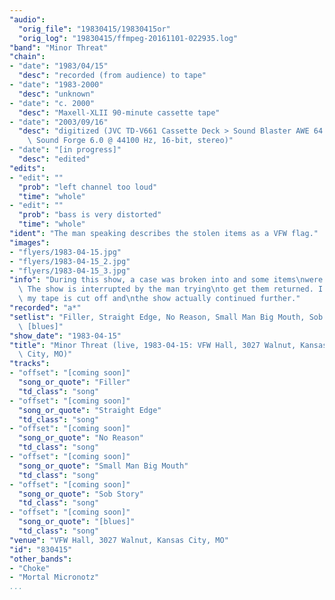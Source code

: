 ```yaml
---
"audio":
  "orig_file": "19830415/19830415or"
  "orig_log": "19830415/ffmpeg-20161101-022935.log"
"band": "Minor Threat"
"chain":
- "date": "1983/04/15"
  "desc": "recorded (from audience) to tape"
- "date": "1983-2000"
  "desc": "unknown"
- "date": "c. 2000"
  "desc": "Maxell-XLII 90-minute cassette tape"
- "date": "2003/09/16"
  "desc": "digitized (JVC TD-V661 Cassette Deck > Sound Blaster AWE 64 >\
    \ Sound Forge 6.0 @ 44100 Hz, 16-bit, stereo)"
- "date": "[in progress]"
  "desc": "edited"
"edits":
- "edit": ""
  "prob": "left channel too loud"
  "time": "whole"
- "edit": ""
  "prob": "bass is very distorted"
  "time": "whole"
"ident": "The man speaking describes the stolen items as a VFW flag."
"images":
- "flyers/1983-04-15.jpg"
- "flyers/1983-04-15_2.jpg"
- "flyers/1983-04-15_3.jpg"
"info": "During this show, a case was broken into and some items\nwere stolen.\
  \ The show is interrupted by the man trying\nto get them returned. I believe\
  \ my tape is cut off and\nthe show actually continued further."
"recorded": "a*"
"setlist": "Filler, Straight Edge, No Reason, Small Man Big Mouth, Sob Story,\
  \ [blues]"
"show_date": "1983-04-15"
"title": "Minor Threat (live, 1983-04-15: VFW Hall, 3027 Walnut, Kansas\
  \ City, MO)"
"tracks":
- "offset": "[coming soon]"
  "song_or_quote": "Filler"
  "td_class": "song"
- "offset": "[coming soon]"
  "song_or_quote": "Straight Edge"
  "td_class": "song"
- "offset": "[coming soon]"
  "song_or_quote": "No Reason"
  "td_class": "song"
- "offset": "[coming soon]"
  "song_or_quote": "Small Man Big Mouth"
  "td_class": "song"
- "offset": "[coming soon]"
  "song_or_quote": "Sob Story"
  "td_class": "song"
- "offset": "[coming soon]"
  "song_or_quote": "[blues]"
  "td_class": "song"
"venue": "VFW Hall, 3027 Walnut, Kansas City, MO"
"id": "830415"
"other_bands":
- "Choke"
- "Mortal Micronotz"
...
```

